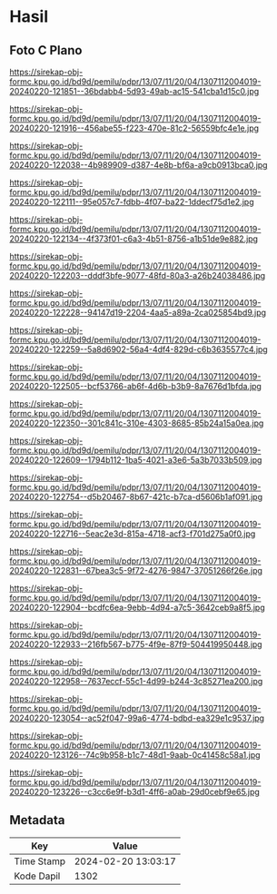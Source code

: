 # Hasil

## Foto C Plano

https://sirekap-obj-formc.kpu.go.id/bd9d/pemilu/pdpr/13/07/11/20/04/1307112004019-20240220-121851--36bdabb4-5d93-49ab-ac15-541cba1d15c0.jpg

https://sirekap-obj-formc.kpu.go.id/bd9d/pemilu/pdpr/13/07/11/20/04/1307112004019-20240220-121916--456abe55-f223-470e-81c2-56559bfc4e1e.jpg

https://sirekap-obj-formc.kpu.go.id/bd9d/pemilu/pdpr/13/07/11/20/04/1307112004019-20240220-122038--4b989909-d387-4e8b-bf6a-a9cb0913bca0.jpg

https://sirekap-obj-formc.kpu.go.id/bd9d/pemilu/pdpr/13/07/11/20/04/1307112004019-20240220-122111--95e057c7-fdbb-4f07-ba22-1ddecf75d1e2.jpg

https://sirekap-obj-formc.kpu.go.id/bd9d/pemilu/pdpr/13/07/11/20/04/1307112004019-20240220-122134--4f373f01-c6a3-4b51-8756-a1b51de9e882.jpg

https://sirekap-obj-formc.kpu.go.id/bd9d/pemilu/pdpr/13/07/11/20/04/1307112004019-20240220-122203--dddf3bfe-9077-48fd-80a3-a26b24038486.jpg

https://sirekap-obj-formc.kpu.go.id/bd9d/pemilu/pdpr/13/07/11/20/04/1307112004019-20240220-122228--94147d19-2204-4aa5-a89a-2ca025854bd9.jpg

https://sirekap-obj-formc.kpu.go.id/bd9d/pemilu/pdpr/13/07/11/20/04/1307112004019-20240220-122259--5a8d6902-56a4-4df4-829d-c6b3635577c4.jpg

https://sirekap-obj-formc.kpu.go.id/bd9d/pemilu/pdpr/13/07/11/20/04/1307112004019-20240220-122505--bcf53766-ab6f-4d6b-b3b9-8a7676d1bfda.jpg

https://sirekap-obj-formc.kpu.go.id/bd9d/pemilu/pdpr/13/07/11/20/04/1307112004019-20240220-122350--301c841c-310e-4303-8685-85b24a15a0ea.jpg

https://sirekap-obj-formc.kpu.go.id/bd9d/pemilu/pdpr/13/07/11/20/04/1307112004019-20240220-122609--1794b112-1ba5-4021-a3e6-5a3b7033b509.jpg

https://sirekap-obj-formc.kpu.go.id/bd9d/pemilu/pdpr/13/07/11/20/04/1307112004019-20240220-122754--d5b20467-8b67-421c-b7ca-d5606b1af091.jpg

https://sirekap-obj-formc.kpu.go.id/bd9d/pemilu/pdpr/13/07/11/20/04/1307112004019-20240220-122716--5eac2e3d-815a-4718-acf3-f701d275a0f0.jpg

https://sirekap-obj-formc.kpu.go.id/bd9d/pemilu/pdpr/13/07/11/20/04/1307112004019-20240220-122831--67bea3c5-9f72-4276-9847-37051266f26e.jpg

https://sirekap-obj-formc.kpu.go.id/bd9d/pemilu/pdpr/13/07/11/20/04/1307112004019-20240220-122904--bcdfc6ea-9ebb-4d94-a7c5-3642ceb9a8f5.jpg

https://sirekap-obj-formc.kpu.go.id/bd9d/pemilu/pdpr/13/07/11/20/04/1307112004019-20240220-122933--216fb567-b775-4f9e-87f9-504419950448.jpg

https://sirekap-obj-formc.kpu.go.id/bd9d/pemilu/pdpr/13/07/11/20/04/1307112004019-20240220-122958--7637eccf-55c1-4d99-b244-3c85271ea200.jpg

https://sirekap-obj-formc.kpu.go.id/bd9d/pemilu/pdpr/13/07/11/20/04/1307112004019-20240220-123054--ac52f047-99a6-4774-bdbd-ea329e1c9537.jpg

https://sirekap-obj-formc.kpu.go.id/bd9d/pemilu/pdpr/13/07/11/20/04/1307112004019-20240220-123126--74c9b958-b1c7-48d1-9aab-0c41458c58a1.jpg

https://sirekap-obj-formc.kpu.go.id/bd9d/pemilu/pdpr/13/07/11/20/04/1307112004019-20240220-123226--c3cc6e9f-b3d1-4ff6-a0ab-29d0cebf9e65.jpg


## Metadata

| Key        | Value               |
| ---------- | ------------------- |
| Time Stamp | 2024-02-20 13:03:17 |
| Kode Dapil | 1302                |



